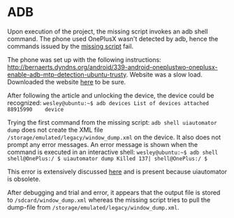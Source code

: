 # ADB

Upon execution of the project, the missing script invokes an adb shell command. The phone used OnePlusX wasn't detected by adb, hence the commands issued by the [missing script](https://github.com/wesleyvanderlee/Thesis/blob/master/Literature/BSc.%20FSM%20Learner/make_dump.sh) fail.

The phone was set up with the following instructions: http://bernaerts.dyndns.org/android/339-android-oneplustwo-oneplusx-enable-adb-mtp-detection-ubuntu-trusty. Website was a slow load. Downloaded the website [here](https://github.com/wesleyvanderlee/Thesis/blob/master/Literature/BSc.%20FSM%20Learner/sources/web1) to be sure.

After following the article and unlocking the device, the device could be recognized:
`wesley@ubuntu:~$ adb devices
List of devices attached
88915990	device
`

Trying the first command from the missing script: `adb shell uiautomator dump` does not create the XML file `/storage/emulated/legacy/window_dump.xml` on the device. It also does not prompt any error messages. An error message is shown when the command is executed in an interactive shell:
`
wesley@ubuntu:~$ adb shell
shell@OnePlus:/ $ uiautomator dump
Killed 137|
shell@OnePlus:/ $
`

This error is extensively discussed [here](https://github.com/dtmilano/AndroidViewClient/issues/175) and is present because uiautomator is obsolete.

After debugging and trial and error, it appears that the output file is stored to `/sdcard/window_dump.xml` whereas the missing script tries to pull the dump-file from `/storage/emulated/legacy/window_dump.xml`.
